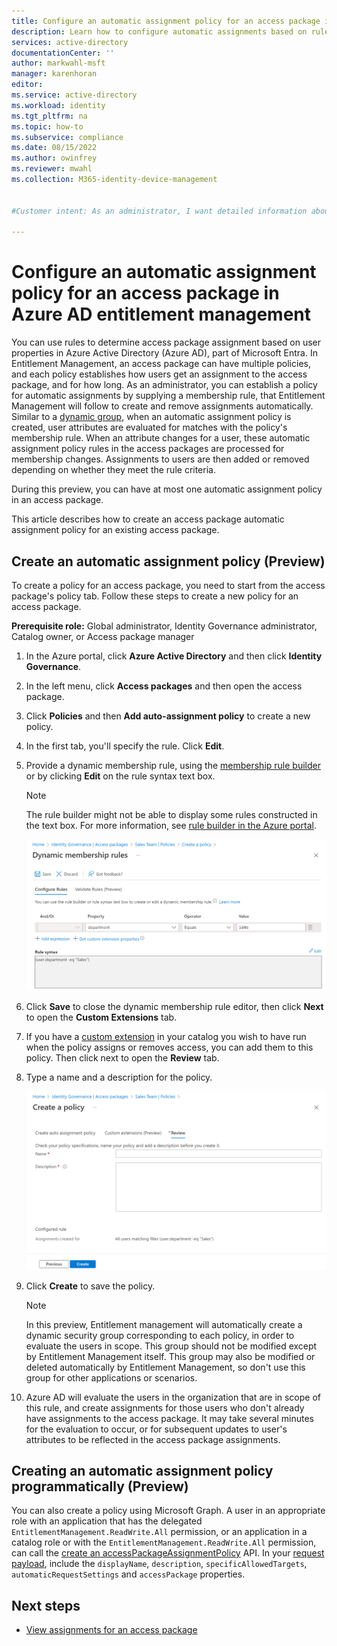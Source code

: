 ```yaml
---
title: Configure an automatic assignment policy for an access package in Azure AD entitlement management - Azure Active Directory
description: Learn how to configure automatic assignments based on rules for an access package in Azure Active Directory entitlement management.
services: active-directory
documentationCenter: ''
author: markwahl-msft
manager: karenhoran
editor: 
ms.service: active-directory
ms.workload: identity
ms.tgt_pltfrm: na
ms.topic: how-to
ms.subservice: compliance
ms.date: 08/15/2022
ms.author: owinfrey
ms.reviewer: mwahl
ms.collection: M365-identity-device-management


#Customer intent: As an administrator, I want detailed information about how I can edit an access package to include a policy for users to get and lose access package assignments automatically, without them or an administrator needing to request access.

---
```

# Configure an automatic assignment policy for an access package in Azure AD entitlement management

You can use rules to determine access package assignment based on user properties in Azure Active Directory (Azure AD), part of Microsoft Entra.  In Entitlement Management, an access package can have multiple policies, and each policy establishes how users get an assignment to the access package, and for how long.  As an administrator, you can establish a policy for automatic assignments by supplying a membership rule, that Entitlement Management will follow to create and remove assignments automatically.  Similar to a [dynamic group](../enterprise-users/groups-create-rule.md), when an automatic assignment policy is created, user attributes are evaluated for matches with the policy's membership rule. When an attribute changes for a user, these automatic assignment policy rules in the access packages are processed for membership changes. Assignments to users are then added or removed depending on whether they meet the rule criteria.

During this preview, you can have at most one automatic assignment policy in an access package.

This article describes how to create an access package automatic assignment policy for an existing access package.

## Create an automatic assignment policy (Preview)

To create a policy for an access package, you need to start from the access package's policy tab. Follow these steps to create a new policy for an access package.

**Prerequisite role:** Global administrator, Identity Governance administrator, Catalog owner, or Access package manager

1. In the Azure portal, click **Azure Active Directory** and then click **Identity Governance**.

1. In the left menu, click **Access packages** and then open the access package.

1. Click **Policies** and then **Add auto-assignment policy** to create a new policy.

1. In the first tab, you'll specify the rule.  Click **Edit**.

1. Provide a dynamic membership rule, using the [membership rule builder](../enterprise-users/groups-dynamic-membership.md) or by clicking **Edit** on the rule syntax text box.

   > [!NOTE]
   > The rule builder might not be able to display some rules constructed in the text box. For more information, see [rule builder in the Azure portal](/enterprise-users/groups-create-rule.md#rule-builder-in-the-azure-portal).

    ![Access package automatic assignment policy Rule configuration](./media/entitlement-management-access-package-auto-assignment-policy/auto-assignment-rule-configuration.png)

1. Click **Save** to close the dynamic membership rule editor, then click **Next** to open the **Custom Extensions** tab.

1. If you have a [custom extension](entitlement-management-logic-apps-integration.md) in your catalog you wish to have run when the policy assigns or removes access, you can add them to this policy.  Then click next to open the **Review** tab.

1. Type a name and a description for the policy.

    ![Access package automatic assignment policy Review tab](./media/entitlement-management-access-package-auto-assignment-policy/auto-assignment-review.png)

1. Click **Create** to save the policy.

   > [!NOTE]
   > In this preview, Entitlement management will automatically create a dynamic security group corresponding to each policy, in order to evaluate the users in scope. This group should not be modified except by Entitlement Management itself.  This group may also be modified or deleted automatically by Entitlement Management, so don't use this group for other applications or scenarios.

1. Azure AD will evaluate the users in the organization that are in scope of this rule, and create assignments for those users who don't already have assignments to the access package.  It may take several minutes for the evaluation to occur, or for subsequent updates to user's attributes to be reflected in the access package assignments.

## Creating an automatic assignment policy programmatically (Preview)

You can also create a policy using Microsoft Graph. A user in an appropriate role with an application that has the delegated `EntitlementManagement.ReadWrite.All` permission, or an application in a catalog role or with the `EntitlementManagement.ReadWrite.All` permission, can call the [create an accessPackageAssignmentPolicy](/graph/api/entitlementmanagement-post-assignmentpolicies?tabs=http&view=graph-rest-1.0&preserve-view=true) API.  In your [request payload](/graph/api/resources/accesspackageassignmentpolicy?view=graph-rest-1.0), include the `displayName`, `description`, `specificAllowedTargets`, `automaticRequestSettings` and `accessPackage` properties.

## Next steps

- [View assignments for an access package](entitlement-management-access-package-assignments.md)
